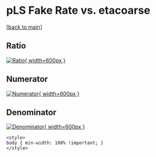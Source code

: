 # pLS Fake Rate vs. etacoarse

[[back to main](./)]



## Ratio

[![Ratio](../mtv/var/pLS_fakerate_etacoarse.png){ width=600px }](../mtv/var/pLS_fakerate_etacoarse.pdf)

## Numerator

[![Numerator](../mtv/num/pLS_fakerate_etacoarse_num.png){ width=600px }](../mtv/num/pLS_fakerate_etacoarse_num.pdf)

## Denominator

[![Denominator](../mtv/den/pLS_fakerate_etacoarse_den.png){ width=600px }](../mtv/den/pLS_fakerate_etacoarse_den.pdf)


``` {=html}
<style>
body { min-width: 100% !important; }
</style>
```
